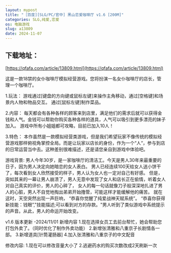 ```yaml
---
layout: mypost
title: "［百度][SLG/PC/官中] 黑山恋爱咖啡厅 v1.6 [200M]"
categories: SLG,纯爱,恋爱
os: 电脑游戏
slug: a13809
date: 2024-11-07
---
```


## 下载地址：

[https://qfafa.com/article/13809.html](https://qfafa.com/article/13809.html)

这是一款18禁的女仆咖啡厅模拟经营游戏。您将扮演一名女仆咖啡厅的店长，管理一个咖啡厅。

1.玩法：
游戏通过\[键盘的方向键或鼠标左键\]来操作主角移动，通过\[空格键\]和场景内人物和物品交互。
通过\[鼠标左键\]制作菜品。

2.内容：
每天都会有各种各样的顾客来到店里，满足他们的需求后就可以获得金钱和人气。金钱可以帮助你购买各种各样的道具，人气可以吸引到更多漂亮的妹子加入。
游戏中所有小姐姐都可攻略，目前已加入10人！

3.特色：
本作虽然是一款模拟经营类游戏，但是我们希望玩家不像传统的模拟经营游戏那样俯视角掌控全局。而是让玩家以店长的身份，作为一个“人“，参与到店的日常运营当中去。这种差别很难描述，还是请您亲自到游戏中体验吧。

游戏背景:
男人今年30岁，是一家咖啡厅的清洁工。今天是男人30年来最重要的日子，因为男人决定向她暗恋的女人表白。
男人已经连续100天给女人送小饼干了，每次看到女人欣然接受的样子，男人认为女人也一定对自己有好感。
但是，突如其来的一幕让男人崩溃了，男人无意中发现了女人和店长正在偷情，听着女人对自己真实的评价，男人的心碎了，
女人的每一句话就像刀子般深深地扎进了男人的心脏，男人不自觉地掏出弟弟开始撸管，可能这样才能缓解他的痛苦。
就在这时，天空突然出现一声巨响， “恭喜你觉醒了纯爱战神天赋系统”。
“恭喜你获得新技能：钱眼”,"技能描述;可以看到对方的存款。"男人听到了类似游戏中系统提示的声音。从此，男人的命运开始改变。

v1.6 版本更新 -2024/11/01
新增内容
1.现在选择女员工去前台帮忙，她会帮助您打包外卖了。（同时优化了制作外卖功能）
2.新增张清雅和八重京子长剧情各一部。
3.新增道具\[针筒灌肠器\]
4.加入张清雅和八重京子的中文配音

修改内容:
1.现在可以修改音量大小了
2.逃避药水的购买次数改成2天刷新一次